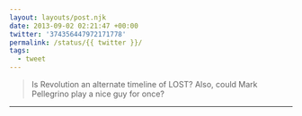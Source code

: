 ```yaml
---
layout: layouts/post.njk
date: 2013-09-02 02:21:47 +00:00
twitter: '374356447972171778'
permalink: /status/{{ twitter }}/
tags: 
  - tweet
---
```


> Is Revolution an alternate timeline of LOST? Also, could Mark Pellegrino play a nice guy for once?

---
